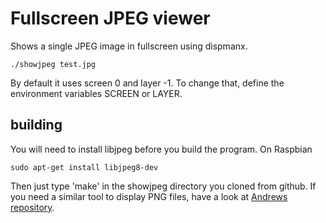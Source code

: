 Fullscreen JPEG viewer
======================

Shows a single JPEG image in fullscreen using dispmanx.

```
./showjpeg test.jpg
```
By default it uses screen 0 and layer -1. To change that, define
the environment variables SCREEN or LAYER.

## building

You will need to install libjpeg before you build the program. On Raspbian

```
sudo apt-get install libjpeg8-dev
```

Then just type 'make' in the showjpeg directory you cloned from github.
If you need a similar tool to display PNG files, have a look at
[Andrews repository](https://github.com/AndrewFromMelbourne/raspidmx/tree/master/pngview).
